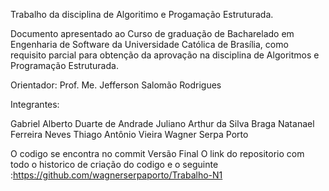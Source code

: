 Trabalho da disciplina de Algoritimo e Progamação Estruturada.  

Documento apresentado ao Curso de graduação de Bacharelado em Engenharia de Software da Universidade Católica de Brasília, 
como requisito parcial para obtenção da aprovação na disciplina de Algoritmos e Programação Estruturada.

Orientador: Prof. Me. Jefferson Salomão Rodrigues

Integrantes: 

Gabriel Alberto Duarte de Andrade 
Juliano Arthur da Silva Braga
Natanael Ferreira Neves
Thiago Antônio Vieira
Wagner Serpa Porto 

O codigo se encontra no commit Versão Final 
O link do repositorio com todo o historico de criação do codigo 
e o seguinte :https://github.com/wagnerserpaporto/Trabalho-N1

